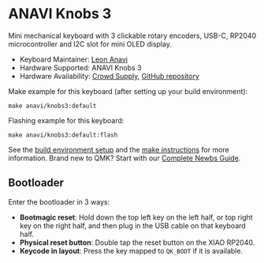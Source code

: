 # ANAVI Knobs 3

Mini mechanical keyboard with 3 clickable rotary encoders, USB-C, RP2040 microcontroller and I2C slot for mini OLED display.

* Keyboard Maintainer: [Leon Anavi](https://github.com/leon-anavi)
* Hardware Supported: ANAVI Knobs 3
* Hardware Availability: [Crowd Supply](https://www.crowdsupply.com/anavi-technology/anavi-macro-pad-10), [GitHub repository](https://github.com/AnaviTechnology/anavi-knobs-3)

Make example for this keyboard (after setting up your build environment):

    make anavi/knobs3:default

Flashing example for this keyboard:

    make anavi/knobs3:default:flash

See the [build environment setup](https://docs.qmk.fm/#/getting_started_build_tools) and the [make instructions](https://docs.qmk.fm/#/getting_started_make_guide) for more information. Brand new to QMK? Start with our [Complete Newbs Guide](https://docs.qmk.fm/#/newbs).

## Bootloader

Enter the bootloader in 3 ways:

* **Bootmagic reset**: Hold down the top left key on the left half, or top right key on the right half, and then plug in the USB cable on that keyboard half.
* **Physical reset button**: Double tap the reset button on the XIAO RP2040.
* **Keycode in layout**: Press the key mapped to `QK_BOOT` if it is available.
